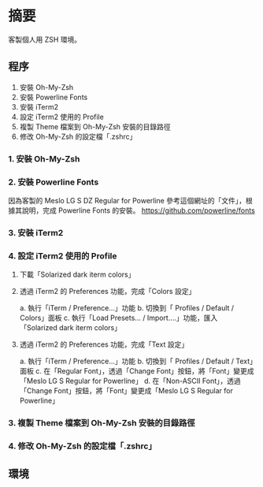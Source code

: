 # 摘要
客製個人用 ZSH 環境。

## 程序

 1. 安裝 Oh-My-Zsh
 2. 安裝 Powerline Fonts
 3. 安裝 iTerm2
 4. 設定 iTerm2 使用的 Profile
 5. 複製 Theme 檔案到 Oh-My-Zsh 安裝的目錄路徑
 6. 修改 Oh-My-Zsh 的設定檔「.zshrc」

### 1. 安裝 Oh-My-Zsh

### 2. 安裝 Powerline Fonts

因為客製的 Meslo LG S DZ Regular for Powerline 
參考這個網址的「文件」，根據其說明，完成 Powerline Fonts 的安裝。
https://github.com/powerline/fonts

### 3. 安裝 iTerm2

### 4. 設定 iTerm2 使用的 Profile

 1. 下載「Solarized dark iterm colors」
 
 2. 透過 iTerm2 的 Preferences 功能，完成「Colors 設定」

     a. 執行「iTerm / Preference...」功能
     b. 切換到「 Profiles / Default / Colors」面板
     c. 執行「Load Presets... / Import....」功能，匯入 「Solarized dark iterm colors」

 3. 透過 iTerm2 的 Preferences 功能，完成「Text 設定」

    a. 執行「iTerm / Preference...」功能
    b. 切換到「 Profiles / Default / Text」面板
    c. 在「Regular Font」，透過「Change Font」按鈕，將「Font」變更成「Meslo LG S Regular for Powerline」
    d. 在「Non-ASCII Font」，透過「Change Font」按鈕，將「Font」變更成「Meslo LG S Regular for Powerline」

### 3. 複製 Theme 檔案到 Oh-My-Zsh 安裝的目錄路徑

### 4. 修改 Oh-My-Zsh 的設定檔「.zshrc」


## 環境

